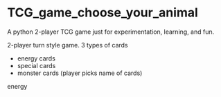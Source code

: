 # TCG_game_choose_your_animal
A python 2-player TCG game just for experimentation, learning, and fun.

2-player turn style game.
3 types of cards
- energy cards
- special cards
- monster cards (player picks name of cards)

energy 
